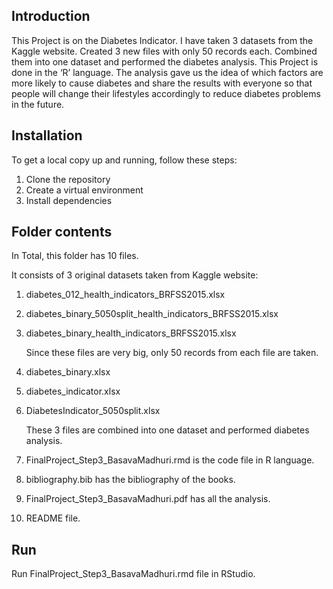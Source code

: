 ## Introduction
This Project is on the Diabetes Indicator. I have taken 3 datasets from the Kaggle website. 
Created 3 new files with only 50 records each. Combined them into one dataset and performed the diabetes analysis.
This Project is done in the ‘R’ language. The analysis gave us the idea of which factors are more likely 
to cause diabetes and share the results with everyone so that people will change their lifestyles accordingly 
to reduce diabetes problems in the future.


## Installation
To get a local copy up and running, follow these steps:
1) Clone the repository
2) Create a virtual environment
3) Install dependencies

## Folder contents
In Total, this folder has 10 files. 

It consists of 3 original datasets taken from Kaggle website:
1) diabetes_012_health_indicators_BRFSS2015.xlsx
2) diabetes_binary_5050split_health_indicators_BRFSS2015.xlsx
3) diabetes_binary_health_indicators_BRFSS2015.xlsx

	Since these files are very big, only 50 records from each file are taken.

4) diabetes_binary.xlsx
5) diabetes_indicator.xlsx
6) DiabetesIndicator_5050split.xlsx

	These 3 files are combined into one dataset and performed diabetes analysis.

7) FinalProject_Step3_BasavaMadhuri.rmd is the code file in R language.
8) bibliography.bib  has the bibliography of the books.
9) FinalProject_Step3_BasavaMadhuri.pdf has all the analysis. 
10) README file.

## Run
Run FinalProject_Step3_BasavaMadhuri.rmd file in RStudio.

